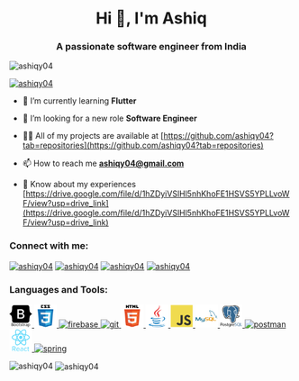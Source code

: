<h1 align="center">Hi 👋, I'm Ashiq</h1>
<h3 align="center">A passionate software engineer from India</h3>

<p align="left"> <img src="https://komarev.com/ghpvc/?username=ashiqy04&label=Profile%20views&color=0e75b6&style=flat" alt="ashiqy04" /> </p>

<p align="left"> <a href="https://github.com/ryo-ma/github-profile-trophy"><img src="https://github-profile-trophy.vercel.app/?username=ashiqy04" alt="ashiqy04" /></a> </p>

- 🌱 I’m currently learning **Flutter**

- 🤝 I’m looking for a new role **Software Engineer**

- 👨‍💻 All of my projects are available at [https://github.com/ashiqy04?tab=repositories](https://github.com/ashiqy04?tab=repositories)

- 📫 How to reach me **ashiqy04@gmail.com**

- 📄 Know about my experiences [https://drive.google.com/file/d/1hZDyiVSlHl5nhKhoFE1HSVS5YPLLvoWF/view?usp=drive_link](https://drive.google.com/file/d/1hZDyiVSlHl5nhKhoFE1HSVS5YPLLvoWF/view?usp=drive_link)

<h3 align="left">Connect with me:</h3>
<p align="left">
<a href="https://twitter.com/ashiqy04" target="blank"><img align="center" src="https://raw.githubusercontent.com/rahuldkjain/github-profile-readme-generator/master/src/images/icons/Social/twitter.svg" alt="ashiqy04" height="30" width="40" /></a>
<a href="https://linkedin.com/in/ashiqy04" target="blank"><img align="center" src="https://raw.githubusercontent.com/rahuldkjain/github-profile-readme-generator/master/src/images/icons/Social/linked-in-alt.svg" alt="ashiqy04" height="30" width="40" /></a>
<a href="https://fb.com/ashiqy04" target="blank"><img align="center" src="https://raw.githubusercontent.com/rahuldkjain/github-profile-readme-generator/master/src/images/icons/Social/facebook.svg" alt="ashiqy04" height="30" width="40" /></a>
<a href="https://instagram.com/ashiqy04" target="blank"><img align="center" src="https://raw.githubusercontent.com/rahuldkjain/github-profile-readme-generator/master/src/images/icons/Social/instagram.svg" alt="ashiqy04" height="30" width="40" /></a>
</p>

<h3 align="left">Languages and Tools:</h3>
<p align="left"> <a href="https://getbootstrap.com" target="_blank" rel="noreferrer"> <img src="https://raw.githubusercontent.com/devicons/devicon/master/icons/bootstrap/bootstrap-plain-wordmark.svg" alt="bootstrap" width="40" height="40"/> </a> <a href="https://www.w3schools.com/css/" target="_blank" rel="noreferrer"> <img src="https://raw.githubusercontent.com/devicons/devicon/master/icons/css3/css3-original-wordmark.svg" alt="css3" width="40" height="40"/> </a> <a href="https://firebase.google.com/" target="_blank" rel="noreferrer"> <img src="https://www.vectorlogo.zone/logos/firebase/firebase-icon.svg" alt="firebase" width="40" height="40"/> </a> <a href="https://git-scm.com/" target="_blank" rel="noreferrer"> <img src="https://www.vectorlogo.zone/logos/git-scm/git-scm-icon.svg" alt="git" width="40" height="40"/> </a> <a href="https://www.w3.org/html/" target="_blank" rel="noreferrer"> <img src="https://raw.githubusercontent.com/devicons/devicon/master/icons/html5/html5-original-wordmark.svg" alt="html5" width="40" height="40"/> </a> <a href="https://www.java.com" target="_blank" rel="noreferrer"> <img src="https://raw.githubusercontent.com/devicons/devicon/master/icons/java/java-original.svg" alt="java" width="40" height="40"/> </a> <a href="https://developer.mozilla.org/en-US/docs/Web/JavaScript" target="_blank" rel="noreferrer"> <img src="https://raw.githubusercontent.com/devicons/devicon/master/icons/javascript/javascript-original.svg" alt="javascript" width="40" height="40"/> </a> <a href="https://www.mysql.com/" target="_blank" rel="noreferrer"> <img src="https://raw.githubusercontent.com/devicons/devicon/master/icons/mysql/mysql-original-wordmark.svg" alt="mysql" width="40" height="40"/> </a> <a href="https://www.postgresql.org" target="_blank" rel="noreferrer"> <img src="https://raw.githubusercontent.com/devicons/devicon/master/icons/postgresql/postgresql-original-wordmark.svg" alt="postgresql" width="40" height="40"/> </a> <a href="https://postman.com" target="_blank" rel="noreferrer"> <img src="https://www.vectorlogo.zone/logos/getpostman/getpostman-icon.svg" alt="postman" width="40" height="40"/> </a> <a href="https://reactjs.org/" target="_blank" rel="noreferrer"> <img src="https://raw.githubusercontent.com/devicons/devicon/master/icons/react/react-original-wordmark.svg" alt="react" width="40" height="40"/> </a> <a href="https://spring.io/" target="_blank" rel="noreferrer"> <img src="https://www.vectorlogo.zone/logos/springio/springio-icon.svg" alt="spring" width="40" height="40"/> </a> </p>

<p><img align="left" src="https://github-readme-stats.vercel.app/api/top-langs?username=ashiqy04&show_icons=true&locale=en&layout=compact" alt="ashiqy04" /></p>

<p>&nbsp;<img align="center" src="https://github-readme-stats.vercel.app/api?username=ashiqy04&show_icons=true&locale=en" alt="ashiqy04" /></p>
